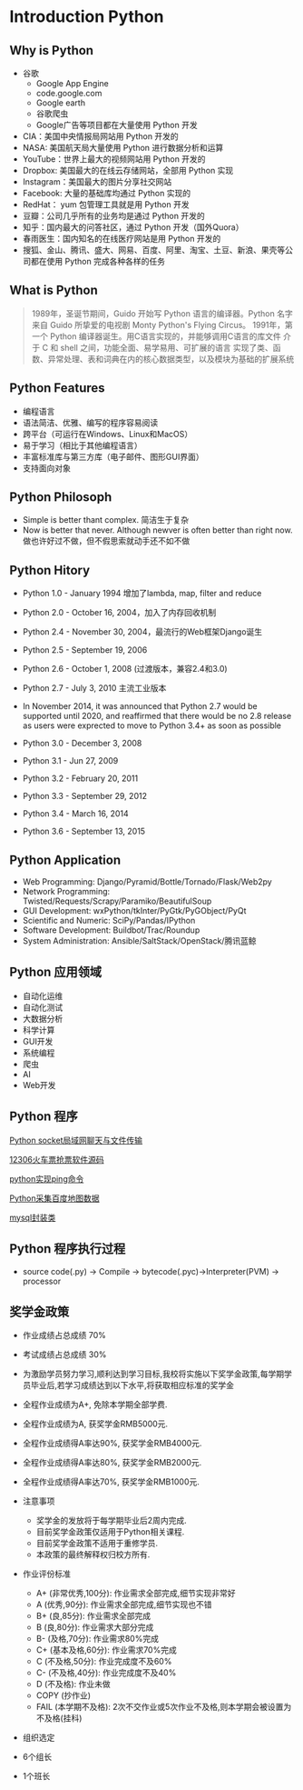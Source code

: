 # Introduction Python

## Why is Python

- 谷歌
  - Google App Engine
  - code.google.com
  - Google earth
  - 谷歌爬虫
  - Google广告等项目都在大量使用 Python 开发
- CIA：美国中央情报局网站用 Python 开发的
- NASA: 美国航天局大量使用 Python 进行数据分析和运算
- YouTube：世界上最大的视频网站用 Python 开发的
- Dropbox: 美国最大的在线云存储网站，全部用 Python 实现
- Instagram：美国最大的图片分享社交网站
- Facebook: 大量的基础库均通过 Python 实现的
- RedHat： yum 包管理工具就是用 Python 开发
- 豆瓣：公司几乎所有的业务均是通过 Python 开发的
- 知乎：国内最大的问答社区，通过 Python 开发（国外Quora）
- 春雨医生：国内知名的在线医疗网站是用 Python 开发的
- 搜狐、金山、腾讯、盛大、网易、百度、阿里、淘宝、土豆、新浪、果壳等公司都在使用 Python 完成各种各样的任务

## What is Python

> 1989年，圣诞节期间，Guido 开始写 Python 语言的编译器。Python 名字来自 Guido 所挚爱的电视剧 Monty Python's Flying Circus。
> 1991年，第一个 Python 编译器诞生。用C语言实现的，并能够调用C语言的库文件
> 介于 C 和 shell 之间，功能全面、易学易用、可扩展的语言
> 实现了类、函数、异常处理、表和词典在内的核心数据类型，以及模块为基础的扩展系统

## Python Features

- 编程语言
- 语法简洁、优雅、编写的程序容易阅读
- 跨平台（可运行在Windows、Linux和MacOS）
- 易于学习（相比于其他编程语言）
- 丰富标准库与第三方库（电子邮件、图形GUI界面）
- 支持面向对象

## Python Philosoph

- Simple is better thant complex. 简洁生于复杂
- Now is better that never. Although newver is often better than right now. 做也许好过不做，但不假思索就动手还不如不做

## Python Hitory

- Python 1.0 - January 1994 增加了lambda, map, filter and reduce
- Python 2.0 - October 16, 2004，加入了内存回收机制
- Python 2.4 - November 30, 2004，最流行的Web框架Django诞生
- Python 2.5 - September 19, 2006
- Python 2.6 - October 1, 2008 (过渡版本，兼容2.4和3.0)
- Python 2.7 - July 3, 2010 主流工业版本

- In November 2014, it was announced that Python 2.7 would be supported until 2020, and reaffirmed that there would be no 2.8 release as users were exprected to move to Python 3.4+ as soon as possible
- Python 3.0 - December 3, 2008
- Python 3.1 - Jun 27, 2009
- Python 3.2 - February 20, 2011
- Python 3.3 - September 29, 2012
- Python 3.4 - March 16, 2014
- Python 3.6 - September 13, 2015

## Python Application

- Web Programming: Django/Pyramid/Bottle/Tornado/Flask/Web2py
- Network Programming: Twisted/Requests/Scrapy/Paramiko/BeautifulSoup
- GUI Development: wxPython/tkInter/PyGtk/PyGObject/PyQt
- Scientific and Numeric: SciPy/Pandas/IPython
- Software Development: Buildbot/Trac/Roundup
- System Administration: Ansible/SaltStack/OpenStack/腾讯蓝鲸

## Python 应用领域

- 自动化运维
- 自动化测试
- 大数据分析
- 科学计算
- GUI开发
- 系统编程
- 爬虫
- AI
- Web开发

## Python 程序

[Python socket局域网聊天与文件传输](http://www.codesky.net/showhtml/22087.htm)

[12306火车票抢票软件源码](http://www.codesky.net/showhtml/25003.htm)

[python实现ping命令](http://www.codesky.net/showhtml/22088.htm)

[Python采集百度地图数据](http://www.codesky.net/showhtml/22392.htm)

[mysql封装类](http://www.codesky.net/showhtml/22391.htm)

## Python 程序执行过程

- source code(.py) -> Compile -> bytecode(.pyc)->Interpreter(PVM) -> processor

## 奖学金政策

- 作业成绩占总成绩 70%
- 考试成绩占总成绩 30%

- 为激励学员努力学习,顺利达到学习目标,我校将实施以下奖学金政策,每学期学员毕业后,若学习成绩达到以下水平,将获取相应标准的奖学金

- 全程作业成绩为A+, 免除本学期全部学费.
- 全程作业成绩为A, 获奖学金RMB5000元.
- 全程作业成绩得A率达90%, 获奖学金RMB4000元.
- 全程作业成绩得A率达80%, 获奖学金RMB2000元.
- 全程作业成绩得A率达70%, 获奖学金RMB1000元.

- 注意事项
  - 奖学金的发放将于每学期毕业后2周内完成.
  - 目前奖学金政策仅适用于Python相关课程.
  - 目前奖学金政策不适用于重修学员.
  - 本政策的最终解释权归校方所有.

- 作业评份标准
  - A+ (非常优秀,100分): 作业需求全部完成,细节实现非常好
  - A (优秀,90分): 作业需求全部完成,细节实现也不错
  - B+ (良,85分): 作业需求全部完成
  - B (良,80分): 作业需求大部分完成
  - B- (及格,70分): 作业需求80%完成
  - C+ (基本及格,60分): 作业需求70%完成
  - C (不及格,50分): 作业完成度不及60%
  - C- (不及格,40分): 作业完成度不及40%
  - D (不及格): 作业未做
  - COPY (抄作业)
  - FAIL (本学期不及格): 2次不交作业或5次作业不及格,则本学期会被设置为不及格(挂科)

- 组织选定
- 6个组长
- 1个班长